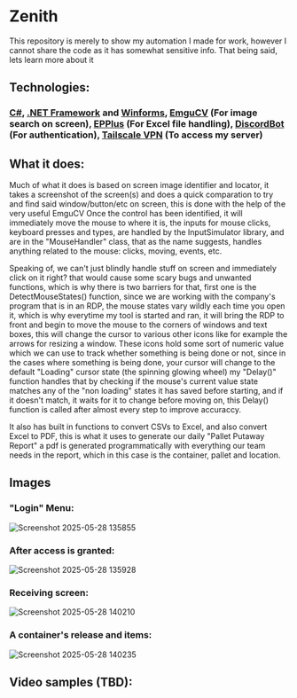 # Zenith
This repository is merely to show my automation I made for work, however I cannot share the code as it has somewhat sensitive info. That being said, lets learn more about it

## Technologies:

### [C#](https://dotnet.microsoft.com/pt-br/languages/csharp), [.NET Framework](https://dotnet.microsoft.com/pt-br/download/dotnet-framework) and [Winforms](https://learn.microsoft.com/pt-br/dotnet/desktop/winforms/overview/), [EmguCV](https://www.emgu.com/wiki/index.php?title=Main_Page) (For image search on screen), [EPPlus](https://www.epplussoftware.com) (For Excel file handling), [DiscordBot](https://discord.com/developers/docs/intro) (For authentication), [Tailscale VPN](https://tailscale.com) (To access my server)

## What it does:

Much of what it does is based on screen image identifier and locator, it takes a screenshot of the screen(s) and does a quick comparation to try and find said window/button/etc on screen, this is done with the help of the very useful EmguCV
Once the control has been identified, it will immediately move the mouse to where it is, the inputs for mouse clicks, keyboard presses and types, are handled by the InputSimulator library, and are in the "MouseHandler" class, that as the name suggests,
handles anything related to the mouse: clicks, moving, events, etc.

Speaking of, we can't just blindly handle stuff on screen and immediately click on it right? that would cause some scary bugs and unwanted functions, which is why there is two barriers for that, first one is the DetectMouseStates() function, since we are working with the company's program that is in an RDP, the mouse states vary wildly each time you open it, which is why everytime my tool is started and ran, it will bring the RDP to front and begin to move the mouse to the corners of windows and text boxes, this will change the cursor to various other icons like for example the arrows for resizing a window. These icons hold some sort of numeric value which we can use to track whether something is being done or not, since in the cases where something is being done, your cursor will change to the default "Loading" cursor state (the spinning glowing wheel) my "Delay()" function handles that by checking if the mouse's current value state matches any of the "non loading" states it has saved before starting, and if it doesn't match, it waits for it to change before moving on, this Delay() function is called after almost every step to improve accuraccy. 

It also has built in functions to convert CSVs to Excel, and also convert Excel to PDF, this is what it uses to generate our daily "Pallet Putaway Report" a pdf is generated programmatically with everything our team needs in the report, which in this case is the container, pallet and location.

## Images
### "Login" Menu:

![Screenshot 2025-05-28 135855](https://github.com/user-attachments/assets/782e9e19-8a54-4061-bcb5-fbe171373b7c)

### After access is granted:

![Screenshot 2025-05-28 135928](https://github.com/user-attachments/assets/a80b870e-b9d2-4a41-926e-aa811d33c8dd)

### Receiving screen:

![Screenshot 2025-05-28 140210](https://github.com/user-attachments/assets/a23587a8-ce74-41e2-8c1f-913868c2385d)

### A container's release and items:

![Screenshot 2025-05-28 140235](https://github.com/user-attachments/assets/d46df240-95b8-4ac3-9a5d-878491dcf3d0)

## Video samples (TBD):


